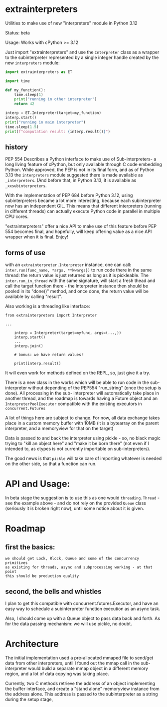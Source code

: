 # extrainterpreters

Utilities to make use of new 
"interpreters"  module in Python 3.12

Status: beta

Usage: Works with cPython >= 3.12


Just import "extrainterpreters" and use the `Interpreter` class
as a wrapper to the subinterpreter represented by a single integer
handle created by the new `interpreters` module:

```python
import extrainterpreters as ET

import time

def my_function():
    time.sleep(1)
    print("running in other interpreter")
    return 42

interp = ET.Interpreter(target=my_function)
interp.start()
print("running in main interpreter")
time.sleep(1.5)
print(f"computation result: {interp.result()}")

```



## history
PEP 554 Describes a Python interface to make use of Sub-interpreters-
a long living feature of cPython, but only available through C code
embedding Python. While approved, the PEP is not in its final form,
and as of Python 3.13 the `interpreters` module suggested there
is made available as `_interpreters`. (And before that, in Python
3.13, it is available as `_xxsubinterpreters`.

With the implementation of PEP 684 before Python 3.12, using
subinterpreters became a lot more interesting, because
each subinterpreter now has an independent GIL. This means
that different interpreters (running in different threads)
can actually execute Python code in parallel in multiple
CPU cores.

"extrainterpreters" offer a nice API to make use
of this feature before PEP 554 becomes final, and
hopefully, will keep offering value as a nice API wrapper
when it is final. Enjoy!

## forms of use

with an `extrainterpreter.Interpreter` instance, one can call:
`inter.run(func_name, *args, **kwargs})` to run code there in the same
thread: the return value is just returned as long as it is pickleable.
The `inter.run_in_thread` with the same signature, will start a fresh
thead and call the target function there - the Interpreter instance  then should
be pooled in its "done()" method, and once done, the return value
will be available by calling  "result".

Also working is a threading like interface:

```
from extrainterpreters import Interpreter

...

    interp = Interpreter(target=myfunc, args=(...,))
    interp.start()
    ...
    interp.join()

    # bonus: we have return values!

    print(interp.result()
```

It will even work for methods defined on the REPL, so, just
give it a try.

There is a new class in the works which will be able to
run code in the sub-interpreter without depending of the
PEP554 "run_string" (once the setup is done). All processing in the sub-
interpreter will automatically take place in another thread,
and the roadmap is towards having a Future object and
an  `InterpreterPoolExecutor` compatible with the
existing executors in `concurrent.Futures`

A lot of things here are subject to change.
For now, all data exchange takes place in a custom memory
buffer with 10MB (it is a bytearray on  the parent interpreter,
and a memoryview for that on the target)

Data is passed to and back the interpreter using pickle - so,
no black magic trying to "kill an object here" and "make it be born there"
(not even if I intended to, as ctypes is not currently importable on 
sub-interpreters).

The good news is that `pickle` will take care of importing whatever is
needed on the other side, so that a function can run. 

# API and Usage:

In beta stage the suggestion is to use this as one would `threading.Thread` -
see the example above - and do not rely on the provided `Queue` class (seriously
it is broken right now), until some notice about it is given.

# Roadmap

## first the basics:
    we should get Lock, Rlock, Queue and some of the concurrency primitives
    as existing for threads, async and subprocessing working - at that point
    this should be production quality

## second, the bells and whistles

I plan to get this compatible with concurrent.futures.Executor, and have
an easy way to schedule a subinterpreter function execution as an async task.

Also, I should come up with a Queue object to pass data back and forth.
As for the data passing mechanism: we will use pickle, no doubt.

# Architecture
The initial implementation used a pre-allocated mmaped file
to send/get data from other interpreters, until I found out the
mmap call in the sub-interpreter would build a separate mmap
object in a different memory region, and a lot of data copying
was taking place.

Currently, two C methods retrieve the address of an object implementing
the buffer interface, and create a "stand alone" memoryview instance
from the address alone. This address is passed to the subinterpreter
as a string during the setup stage,

